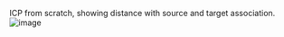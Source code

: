 
ICP from scratch, showing distance with source and target association.
![image](https://user-images.githubusercontent.com/21034990/224856271-8f8a0d00-a21d-49e7-8ae8-cd7abdc6b909.png)
